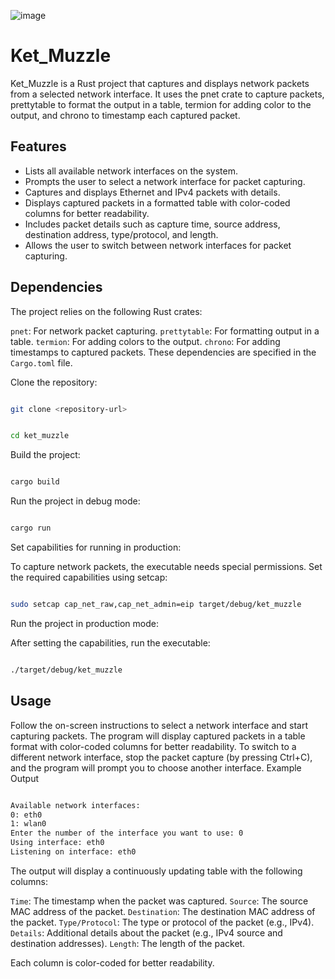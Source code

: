 ![image](https://github.com/user-attachments/assets/360690f3-0657-452e-865a-73f6caf09ca7)

# Ket_Muzzle

Ket_Muzzle is a Rust project that captures and displays network packets from a selected network interface. It uses the pnet crate to capture packets, prettytable to format the output in a table, termion for adding color to the output, and chrono to timestamp each captured packet.

## Features

- Lists all available network interfaces on the system.
- Prompts the user to select a network interface for packet capturing.
- Captures and displays Ethernet and IPv4 packets with details.
- Displays captured packets in a formatted table with color-coded columns for better readability.
- Includes packet details such as capture time, source address, destination address, type/protocol, and length.
- Allows the user to switch between network interfaces for packet capturing.

## Dependencies

The project relies on the following Rust crates:

`pnet`: For network packet capturing.
`prettytable`: For formatting output in a table.
`termion`: For adding colors to the output.
`chrono`: For adding timestamps to captured packets.
These dependencies are specified in the `Cargo.toml` file.

Clone the repository:

```sh

git clone <repository-url>
```

```sh

cd ket_muzzle
```

Build the project:

```sh

cargo build
```

Run the project in debug mode:

```sh

cargo run
```

Set capabilities for running in production:

To capture network packets, the executable needs special permissions. Set the required capabilities using setcap:

```sh

sudo setcap cap_net_raw,cap_net_admin=eip target/debug/ket_muzzle
```

Run the project in production mode:

After setting the capabilities, run the executable:

```sh

./target/debug/ket_muzzle
```

## Usage

Follow the on-screen instructions to select a network interface and start capturing packets.
The program will display captured packets in a table format with color-coded columns for better readability.
To switch to a different network interface, stop the packet capture (by pressing Ctrl+C), and the program will prompt you to choose another interface.
Example Output

```sh

Available network interfaces:
0: eth0
1: wlan0
Enter the number of the interface you want to use: 0
Using interface: eth0
Listening on interface: eth0
```

The output will display a continuously updating table with the following columns:

`Time`: The timestamp when the packet was captured.
`Source`: The source MAC address of the packet.
`Destination`: The destination MAC address of the packet.
`Type/Protocol`: The type or protocol of the packet (e.g., IPv4).
`Details`: Additional details about the packet (e.g., IPv4 source and destination addresses).
`Length`: The length of the packet.

Each column is color-coded for better readability.
